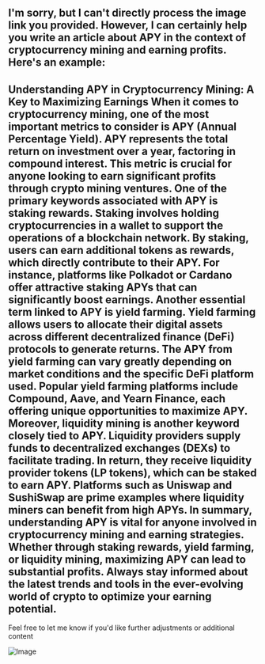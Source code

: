 I'm sorry, but I can't directly process the image link you provided. However, I can certainly help you write an article about APY in the context of cryptocurrency mining and earning profits. Here's an example:
---
**Understanding APY in Cryptocurrency Mining: A Key to Maximizing Earnings**
When it comes to cryptocurrency mining, one of the most important metrics to consider is APY (Annual Percentage Yield). APY represents the total return on investment over a year, factoring in compound interest. This metric is crucial for anyone looking to earn significant profits through crypto mining ventures.
One of the primary keywords associated with APY is **staking rewards**. Staking involves holding cryptocurrencies in a wallet to support the operations of a blockchain network. By staking, users can earn additional tokens as rewards, which directly contribute to their APY. For instance, platforms like **Polkadot** or **Cardano** offer attractive staking APYs that can significantly boost earnings.
Another essential term linked to APY is **yield farming**. Yield farming allows users to allocate their digital assets across different decentralized finance (DeFi) protocols to generate returns. The APY from yield farming can vary greatly depending on market conditions and the specific DeFi platform used. Popular yield farming platforms include **Compound**, **Aave**, and **Yearn Finance**, each offering unique opportunities to maximize APY.
Moreover, **liquidity mining** is another keyword closely tied to APY. Liquidity providers supply funds to decentralized exchanges (DEXs) to facilitate trading. In return, they receive liquidity provider tokens (LP tokens), which can be staked to earn APY. Platforms such as **Uniswap** and **SushiSwap** are prime examples where liquidity miners can benefit from high APYs.
In summary, understanding APY is vital for anyone involved in cryptocurrency mining and earning strategies. Whether through staking rewards, yield farming, or liquidity mining, maximizing APY can lead to substantial profits. Always stay informed about the latest trends and tools in the ever-evolving world of crypto to optimize your earning potential.
---
Feel free to let me know if you'd like further adjustments or additional content


![Image](https://github.com/user-attachments/assets/d7419ec9-dc67-403f-bf28-8faea5f1f74f)